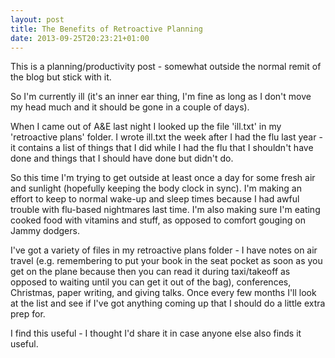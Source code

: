 ```yaml
---
layout: post
title: The Benefits of Retroactive Planning
date: 2013-09-25T20:23:21+01:00
---
```


This is a planning/productivity post - somewhat outside the normal remit of the blog but stick with it.

So I'm currently ill (it's an inner ear thing, I'm fine as long as I don't move my head much and it should be gone in a couple of days).

When I came out of A&E last night I looked up the file 'ill.txt' in my 'retroactive plans' folder. I wrote ill.txt the week after I had the flu last year - it contains a list of things that I did while I had the flu that I shouldn't have done and things that I should have done but didn't do.

So this time I'm trying to get outside at least once a day for some fresh air and sunlight (hopefully keeping the body clock in sync). I'm making an effort to keep to normal wake-up and sleep times because I had awful trouble with flu-based nightmares last time. I'm also making sure I'm eating cooked food with vitamins and stuff, as opposed to comfort gouging on Jammy dodgers.

I've got a variety of files in my retroactive plans folder - I have notes on air travel (e.g. remembering to put your book in the seat pocket as soon as you get on the plane because then you can read it during taxi/takeoff as opposed to waiting until you can get it out of the bag), conferences, Christmas, paper writing, and giving talks. Once every few months I'll look at the list and see if I've got anything coming up that I should do a little extra prep for.

I find this useful - I thought I'd share it in case anyone else also finds it useful.

